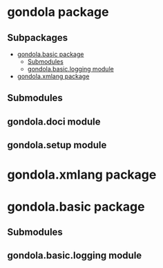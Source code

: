 # gondola package

## Subpackages
* [gondola.basic package](gondola.basic.md)
  * [Submodules](gondola.basic.md#submodules)
  * [gondola.basic.logging module](gondola.basic.md#gondola-basic-logging-module)
* [gondola.xmlang package](gondola.xmlang.md)

## Submodules

## gondola.doci module

## gondola.setup module
# gondola.xmlang package
# gondola.basic package

## Submodules

## gondola.basic.logging module
